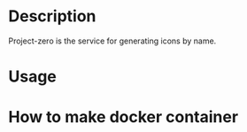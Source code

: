 # Description

Project-zero is the service for generating icons by name.

# Usage

# How to make docker container
